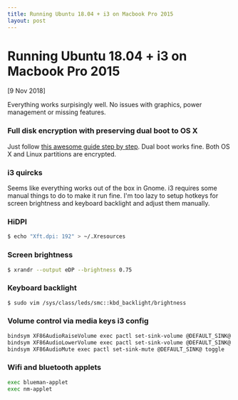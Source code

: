 ```yaml
---
title: Running Ubuntu 18.04 + i3 on Macbook Pro 2015
layout: post
---
```


# Running Ubuntu 18.04 + i3 on Macbook Pro 2015

<div class="date">[9 Nov 2018]</div>

Everything works surpisingly well. No issues with graphics, power management or
missing features.

### Full disk encryption with preserving dual boot to OS X

Just follow [this awesome guide step by
step](https://blog.jayway.com/2015/11/22/ubuntu-full-disk-encrypted-macosx/).
Dual boot works fine. Both OS X and Linux partitions are encrypted.

### i3 quircks

Seems like everything works out of the box in Gnome. i3 requires some manual
things to do to make it run fine. I'm too lazy to setup hotkeys for screen
brightness and keyboard backlight and adjust them manually.

### HiDPI

```bash
$ echo "Xft.dpi: 192" > ~/.Xresources
```

### Screen brightness

```bash
$ xrandr --output eDP --brightness 0.75
```

### Keyboard backlight

```bash
$ sudo vim /sys/class/leds/smc::kbd_backlight/brightness
```

### Volume control via media keys i3 config

```bash
bindsym XF86AudioRaiseVolume exec pactl set-sink-volume @DEFAULT_SINK@ +10%; exec pactl set-sink-mute @DEFAULT_SINK@ 0
bindsym XF86AudioLowerVolume exec pactl set-sink-volume @DEFAULT_SINK@ -10%; exec pactl set-sink-mute @DEFAULT_SINK@ 0
bindsym XF86AudioMute exec pactl set-sink-mute @DEFAULT_SINK@ toggle
```

### Wifi and bluetooth applets

```bash
exec blueman-applet
exec nm-applet
```

<br/>
